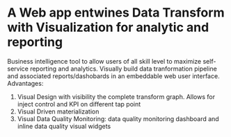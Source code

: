 # A Web app entwines Data Transform with Visualization for analytic and reporting 
Business intelligence tool to allow users of all skill level to maximize self-service reporting and analytics. Visually build data tranformation pipeline and associated reports/dashobards in an embeddable web user interface. Advantages:

1. Visual Design with visibility the complete transform graph. Allows for inject control and KPI on different tap point
2. Visual Driven materialization
3. Visual Data Quality Monitoring: data quality monitoring dashboard and inline data quality visual widgets
